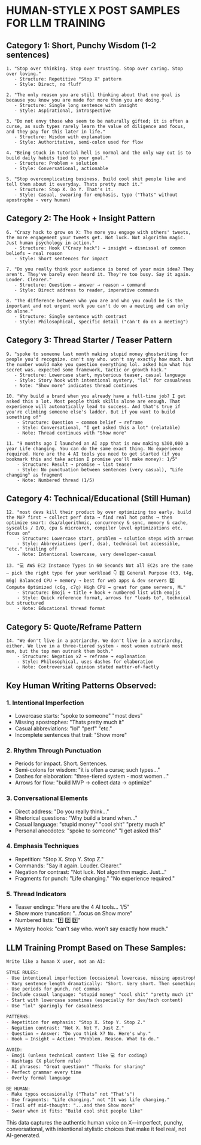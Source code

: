 # HUMAN-STYLE X POST SAMPLES FOR LLM TRAINING

## Category 1: Short, Punchy Wisdom (1-2 sentences)

```
1. "Stop over thinking. Stop over trusting. Stop over caring. Stop over loving."
   - Structure: Repetitive "Stop X" pattern
   - Style: Direct, no fluff

2. "The only reason you are still thinking about that one goal is because you know you are made for more than you are doing."
   - Structure: Single long sentence with insight
   - Style: Aspirational, introspective

3. "Do not envy those who seem to be naturally gifted; it is often a curse, as such types rarely learn the value of diligence and focus, and they pay for this later in life."
   - Structure: Wisdom with explanation
   - Style: Authoritative, semi-colon used for flow

4. "Being stuck in tutorial hell is normal and the only way out is to build daily habits tied to your goal."
   - Structure: Problem + solution
   - Style: Conversational, actionable

5. "Stop overcomplicating business. Build cool shit people like and tell them about it everyday. Thats pretty much it."
   - Structure: Stop X. Do Y. That's it.
   - Style: Casual, swearing for emphasis, typo ("Thats" without apostrophe - very human)
```

## Category 2: The Hook + Insight Pattern

```
6. "Crazy hack to grow on X: The more you engage with others' tweets, the more engagement your tweets get. Not luck. Not algorithm magic. Just human psychology in action."
   - Structure: Hook ("Crazy hack") → insight → dismissal of common beliefs → real reason
   - Style: Short sentences for impact

7. "Do you really think your audience is bored of your main idea? They aren't. They've barely even heard it. They're too busy. Say it again. Louder. Clearer."
   - Structure: Question → answer → reason → command
   - Style: Direct address to reader, imperative commands

8. "The difference between who you are and who you could be is the important and not urgent work you can't do on a meeting and can only do alone."
   - Structure: Single sentence with contrast
   - Style: Philosophical, specific detail ("can't do on a meeting")
```

## Category 3: Thread Starter / Teaser Pattern

```
9. "spoke to someone last month making stupid money ghostwriting for people you'd recognize. can't say who. won't say exactly how much. but the number would make you question everything lol. asked him what his secret was. expected some framework, tactic or growth hack."
   - Structure: Lowercase start, mysterious teaser, casual language
   - Style: Story hook with intentional mystery, "lol" for casualness
   - Note: "Show more" indicates thread continues

10. "Why build a brand when you already have a full-time job? I get asked this a lot. Most people think skills alone are enough. That experience will automatically lead to success. And that's true if you're climbing someone else's ladder. But if you want to build something of"
    - Structure: Question → common belief → reframe
    - Style: Conversational, "I get asked this a lot" (relatable)
    - Note: Thread continues with "Show more"

11. "9 months ago I launched an AI app that is now making $300,000 a year Life changing. You can do the same exact thing. No experience required. Here are the 4 AI tools you need to get started (if you bookmark this and take action I promise you'll make money): 1/5"
    - Structure: Result → promise → list teaser
    - Style: No punctuation between sentences (very casual), "Life changing" as fragment
    - Note: Numbered thread (1/5)
```

## Category 4: Technical/Educational (Still Human)

```
12. "most devs kill their product by over optimizing too early. build the MVP first → collect perf data → find real hot paths → then optimize smart: dsa/algorithmic, concurrency & sync, memory & cache, syscalls / I/O, cpu & microarch, compiler level optimizations etc. focus on"
    - Structure: Lowercase start, problem → solution steps with arrows
    - Style: Abbreviations (perf, dsa), technical but accessible, "etc." trailing off
    - Note: Intentional lowercase, very developer-casual

13. "💻 AWS EC2 Instance Types in 60 Seconds Not all EC2s are the same — pick the right type for your workload 👇 1️⃣ General Purpose (t3, t4g, m6g) Balanced CPU + memory → best for web apps & dev servers 2️⃣ Compute Optimized (c6g, c7g) High CPU → great for game servers, ML"
    - Structure: Emoji + title + hook + numbered list with emojis
    - Style: Quick reference format, arrows for "leads to", technical but structured
    - Note: Educational thread format
```

## Category 5: Quote/Reframe Pattern

```
14. "We don't live in a patriarchy. We don't live in a matriarchy, either. We live in a three-tiered system - most women outrank most men, but the top men outrank them both."
    - Structure: Negation x2 → reframe → explanation
    - Style: Philosophical, uses dashes for elaboration
    - Note: Controversial opinion stated matter-of-factly
```

## Key Human Writing Patterns Observed:

### 1. Intentional Imperfection
- Lowercase starts: "spoke to someone" "most devs"
- Missing apostrophes: "Thats pretty much it"
- Casual abbreviations: "lol" "perf" "etc."
- Incomplete sentences that trail: "Show more"

### 2. Rhythm Through Punctuation
- Periods for impact. Short. Sentences.
- Semi-colons for wisdom: "it is often a curse; such types..."
- Dashes for elaboration: "three-tiered system - most women..."
- Arrows for flow: "build MVP → collect data → optimize"

### 3. Conversational Elements
- Direct address: "Do you really think..."
- Rhetorical questions: "Why build a brand when..."
- Casual language: "stupid money" "cool shit" "pretty much it"
- Personal anecdotes: "spoke to someone" "I get asked this"

### 4. Emphasis Techniques
- Repetition: "Stop X. Stop Y. Stop Z."
- Commands: "Say it again. Louder. Clearer."
- Negation for contrast: "Not luck. Not algorithm magic. Just..."
- Fragments for punch: "Life changing." "No experience required."

### 5. Thread Indicators
- Teaser endings: "Here are the 4 AI tools... 1/5"
- Show more truncation: "...focus on Show more"
- Numbered lists: "1️⃣ 2️⃣ 3️⃣"
- Mystery hooks: "can't say who. won't say exactly how much."



## LLM Training Prompt Based on These Samples:

```markdown
Write like a human X user, not an AI:

STYLE RULES:
- Use intentional imperfection (occasional lowercase, missing apostrophes)
- Vary sentence length dramatically: "Short. Very short. Then something much longer that explains the idea."
- Use periods for punch, not commas
- Include casual language: "stupid money" "cool shit" "pretty much it"
- Start with lowercase sometimes (especially for dev/tech content)
- Use "lol" sparingly for casualness

PATTERNS:
- Repetition for emphasis: "Stop X. Stop Y. Stop Z."
- Negation contrast: "Not X. Not Y. Just Z."
- Question → Answer: "Do you think X? No. Here's why."
- Hook → Insight → Action: "Problem. Reason. What to do."

AVOID:
- Emoji (unless technical content like 💻 for coding)
- Hashtags (X platform rule)
- AI phrases: "Great question!" "Thanks for sharing"
- Perfect grammar every time
- Overly formal language

BE HUMAN:
- Make typos occasionally ("Thats" not "That's")
- Use fragments: "Life changing." not "It was life changing."
- Trail off mid-thought: "...and then Show more"
- Swear when it fits: "Build cool shit people like"
```



This data captures the authentic human voice on X—imperfect, punchy, conversational, with intentional stylistic choices that make it feel real, not AI-generated.